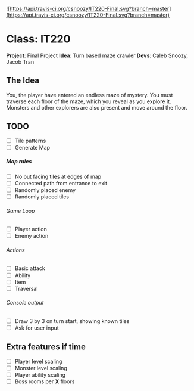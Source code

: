 ![https://api.travis-ci.org/csnoozy/IT220-Final.svg?branch=master](https://api.travis-ci.org/csnoozy/IT220-Final.svg?branch=master)
# Class: IT220
**Project**: Final Project
**Idea**: Turn based maze crawler
**Devs**: Caleb Snoozy, Jacob Tran

## The Idea
You, the player have entered an endless maze of mystery. You must traverse each floor of the maze, which you reveal as you explore it. Monsters and other explorers are also present and move around the floor.

## TODO
* [ ] Tile patterns
* [ ] Generate Map
##### Map rules
* [ ] No out facing tiles at edges of map
* [ ] Connected path from entrance to exit
* [ ] Randomly placed enemy
* [ ] Randomly placed tiles
###### Game Loop
* [ ] Player action
* [ ] Enemy action
###### Actions
* [ ] Basic attack
* [ ] Ability
* [ ] Item
* [ ] Traversal
###### Console output
* [ ] Draw 3 by 3 on turn start, showing known tiles
* [ ] Ask for user input

## Extra features if time
* [ ] Player level scaling
* [ ] Monster level scaling
* [ ] Player ability scaling
* [ ] Boss rooms per **X** floors
